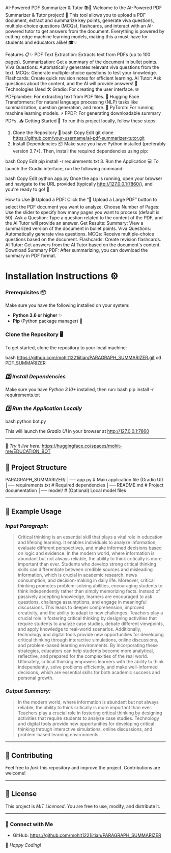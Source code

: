 AI-Powered PDF Summarizer & Tutor 📚🤖
Welcome to the AI-Powered PDF Summarizer & Tutor project! 🚀 This tool allows you to upload a PDF document, extract and summarize key points, generate viva questions, multiple-choice questions (MCQs), flashcards, and interact with an AI-powered tutor to get answers from the document. Everything is powered by cutting-edge machine learning models, making this a must-have for students and educators alike! 🎓💡

Features 📋✨
PDF Text Extraction: Extracts text from PDFs (up to 100 pages).
Summarization: Get a summary of the document in bullet points.
Viva Questions: Automatically generates relevant viva questions from the text.
MCQs: Generate multiple-choice questions to test your knowledge.
Flashcards: Create quick revision notes for efficient learning.
AI Tutor: Ask questions about the content, and the AI will provide answers! 🤖
Technologies Used 🛠️
Gradio: For creating the user interface. 🌐
PDFplumber: For extracting text from PDF files. 📄
Hugging Face Transformers: For natural language processing (NLP) tasks like summarization, question generation, and more. 🧠
PyTorch: For running machine learning models. ⚡
FPDF: For generating downloadable summary PDFs. 📥
Getting Started 🚀
To run this project locally, follow these steps:

1. Clone the Repository 📂
bash
Copy
Edit
git clone https://github.com/your-username/ai-pdf-summarizer-tutor.git
2. Install Dependencies 📦
Make sure you have Python installed (preferably version 3.7+). Then, install the required dependencies using pip:

bash
Copy
Edit
pip install -r requirements.txt
3. Run the Application 💻
To launch the Gradio interface, run the following command:

bash
Copy
Edit
python app.py
Once the app is running, open your browser and navigate to the URL provided (typically http://127.0.0.1:7860/), and you're ready to go! 🏁

How to Use 🎬
Upload a PDF: Click the “📂 Upload a Large PDF” button to select the PDF document you want to analyze.
Choose Number of Pages: Use the slider to specify how many pages you want to process (default is 50).
Ask a Question: Type a question related to the content of the PDF, and the AI Tutor will provide an answer.
Get Results:
Summary: View a summarized version of the document in bullet points.
Viva Questions: Automatically generate viva questions.
MCQs: Receive multiple-choice questions based on the document.
Flashcards: Create revision flashcards.
AI Tutor: Get answers from the AI Tutor based on the document's content.
Download Summary PDF: After summarizing, you can download the summary in PDF format.

# Installation Instructions ⚙️

### Prerequisites 📦

Make sure you have the following installed on your system:
- **Python 3.6 or higher** ✨
- **Pip** (Python package manager) 🔧

### Clone the Repository 🖥️

To get started, clone the repository to your local machine:

bash
https://github.com/mohit1221iitian/PARAGRAPH_SUMMARIZER.git
cd PDF_SUMMARIZER

### *2️⃣ Install Dependencies*
Make sure you have *Python 3.10+* installed, then run:
bash
pip install -r requirements.txt


### *3️⃣ Run the Application Locally*
bash
python bot.py

This will launch the *Gradio UI* in your browser at http://127.0.0.1:7860

---


🚀 *Try it live here:* https://huggingface.co/spaces/mohit-me/EDUCATION_BOT


## 📂 Project Structure

PARAGRAPH_SUMMARIZER/
│── app.py                # Main application file (Gradio UI)
│── requirements.txt      # Required dependencies
│── README.md             # Project documentation
│── model/                # (Optional) Local model files


---

## 🤖 Example Usage
### *Input Paragraph:*
> Critical thinking is an essential skill that plays a vital role in education and lifelong learning. It enables individuals to analyze information, evaluate different perspectives, and make informed decisions based on logic and evidence. In the modern world, where information is abundant but not always reliable, the ability to think critically is more important than ever. Students who develop strong critical thinking skills can differentiate between credible sources and misleading information, which is crucial in academic research, news consumption, and decision-making in daily life. Moreover, critical thinking promotes problem-solving abilities, encouraging students to think independently rather than simply memorizing facts. Instead of passively accepting knowledge, learners are encouraged to ask questions, challenge assumptions, and engage in meaningful discussions. This leads to deeper comprehension, improved creativity, and the ability to adapt to new challenges. Teachers play a crucial role in fostering critical thinking by designing activities that require students to analyze case studies, debate different viewpoints, and apply knowledge to real-world scenarios. Additionally, technology and digital tools provide new opportunities for developing critical thinking through interactive simulations, online discussions, and problem-based learning environments. By incorporating these strategies, educators can help students become more analytical, reflective, and prepared for the complexities of the real world. Ultimately, critical thinking empowers learners with the ability to think independently, solve problems efficiently, and make well-informed decisions, which are essential skills for both academic success and personal growth.

### *Output Summary:*
>In the modern world, where information is abundant but not always reliable, the ability to think critically is more important than ever. Teachers play a crucial role in fostering critical thinking by designing activities that require students to analyze case studies. Technology and digital tools provide new opportunities for developing critical thinking through interactive simulations, online discussions, and problem-based learning environments.

---

## 🤝 Contributing
Feel free to *fork* this repository and improve the project. Contributions are welcome!

---

## 📜 License
This project is *MIT Licensed*. You are free to use, modify, and distribute it.

---

### 🔗 Connect with Me
- GitHub: https://github.com/mohit1221iitian/PARAGRAPH_SUMMARIZER


🚀 *Happy Coding!*
